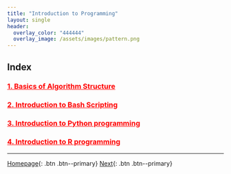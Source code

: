 ```yaml
---
title: "Introduction to Programming"
layout: single
header:
  overlay_color: "444444"
  overlay_image: /assets/images/pattern.png
---
```





## Index

### **<a href="" style="color: red;">1. Basics of Algorithm Structure</a>**          <!--- **[Basics of Algorithm Structure]()** -->

### **<a href="" style="color: red;">2. Introduction to Bash Scripting</a>**         <!--- **[Introduction to Bash Scripting]()** -->

### **<a href="" style="color: red;">3. Introduction to Python programming</a>**     <!--- **[Introduction to Python programming]()** -->

### **<a href="" style="color: red;">4. Introduction to R programming</a>**          <!--- **[Introduction to R programming]()** -->


---

[Homepage](../index.md){: .btn  .btn--primary}
[Next](){: .btn  .btn--primary}
